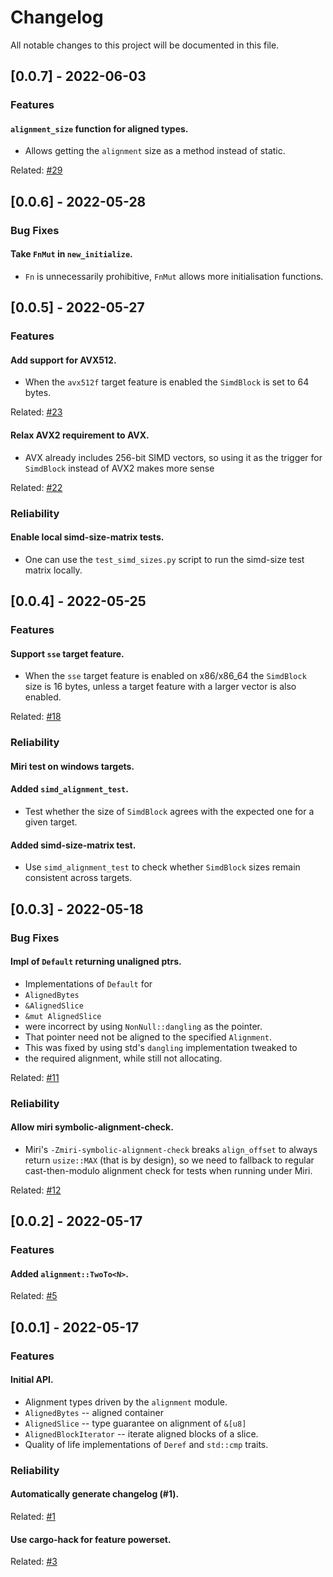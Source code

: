 # Changelog

All notable changes to this project will be documented in this file.

## [0.0.7] - 2022-06-03

### Features

#### `alignment_size` function for aligned types.
- Allows getting the `alignment` size as a method instead of static.

<tiny>Related: [#29](https://github.com/V0ldek/aligners/issues/29)</tiny>

## [0.0.6] - 2022-05-28

### Bug Fixes

#### Take `FnMut` in `new_initialize`.
- `Fn` is unnecessarily prohibitive, `FnMut` allows more initialisation functions.

## [0.0.5] - 2022-05-27

### Features

#### Add support for AVX512.
- When the `avx512f` target feature is enabled
the `SimdBlock` is set to 64 bytes.

<tiny>Related: [#23](https://github.com/V0ldek/aligners/issues/18)</tiny>

#### Relax AVX2 requirement to AVX.
- AVX already includes 256-bit SIMD vectors, so using it
as the trigger for `SimdBlock` instead of AVX2 makes more sense

<tiny>Related: [#22](https://github.com/V0ldek/aligners/issues/18)</tiny>

### Reliability

#### Enable local simd-size-matrix tests.
- One can use the `test_simd_sizes.py` script
to run the simd-size test matrix locally.

## [0.0.4] - 2022-05-25

### Features

#### Support `sse` target feature.
- When the `sse` target feature is enabled
on x86/x86_64 the `SimdBlock` size is 16 bytes,
unless a target feature with a larger vector is also enabled.

<tiny>Related: [#18](https://github.com/V0ldek/aligners/issues/18)</tiny>

### Reliability

#### Miri test on windows targets.

#### Added `simd_alignment_test`.
- Test whether the size of `SimdBlock` agrees with the expected one
for a given target.

#### Added simd-size-matrix test.
- Use `simd_alignment_test` to check whether `SimdBlock` sizes
remain consistent across targets.

## [0.0.3] - 2022-05-18


### Bug Fixes

#### Impl of `Default` returning unaligned ptrs.
- Implementations of `Default` for
-  `AlignedBytes`
-  `&AlignedSlice`
-  `&mut AlignedSlice`
- were incorrect by using `NonNull::dangling` as the pointer.
- That pointer need not be aligned to the specified `Alignment`.
- This was fixed by using std's `dangling` implementation tweaked to
- the required alignment, while still not allocating.

<tiny>Related: [#11](https://github.com/V0ldek/aligners/issues/11) </tiny>

### Reliability

#### Allow miri symbolic-alignment-check.
- Miri's `-Zmiri-symbolic-alignment-check` breaks `align_offset` to always return `usize::MAX` (that is by design), so we need to fallback to regular cast-then-modulo alignment check for tests when running under Miri.

<tiny>Related: [#12](https://github.com/V0ldek/aligners/issues/12) </tiny>

## [0.0.2] - 2022-05-17

### Features

#### Added `alignment::TwoTo<N>`.

<tiny>Related: [#5](https://github.com/V0ldek/aligners/issues/5) </tiny>

## [0.0.1] - 2022-05-17

### Features

#### Initial API.
-  Alignment types driven by the `alignment` module.
-  `AlignedBytes` -- aligned container
-  `AlignedSlice` -- type guarantee on alignment of `&[u8]`
-  `AlignedBlockIterator` -- iterate aligned blocks of a slice.
-  Quality of life implementations of `Deref` and `std::cmp` traits.


### Reliability

#### Automatically generate changelog (#1).

<tiny>Related: [#1](https://github.com/V0ldek/aligners/issues/1) </tiny>

#### Use cargo-hack for feature powerset.

<tiny>Related: [#3](https://github.com/V0ldek/aligners/issues/3) </tiny>

<!-- generated by git-cliff -->
